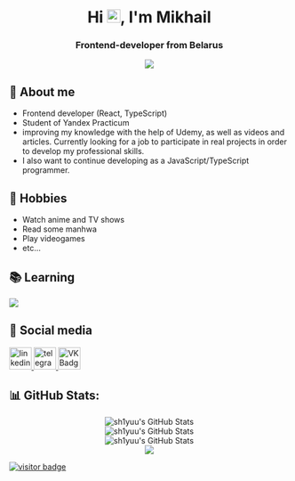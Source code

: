 
<h1 align="center">Hi <img src='https://qpluspicture.oss-cn-beijing.aliyuncs.com/6LjjQA/Hi.gif' alt='Hi' width="24"/>, I'm Mikhail</h1>
<h3 align="center">Frontend-developer from Belarus</h3>

<div align="center">
    <img src="https://i.pinimg.com/originals/a0/70/7d/a0707d977bccdce919e8a380ca92d139.gif">
</div>

## 💬 About me
- Frontend developer (React, TypeScript)
- Student of Yandex Practicum
- improving my knowledge with the help of Udemy, as well as videos and articles. Currently looking for a job to participate in real projects in order to develop my professional skills.
- I also want to continue developing as a JavaScript/TypeScript programmer.

## 📅 Hobbies
- Watch anime and TV shows
- Read some manhwa
- Play videogames
- etc...

## 📚 Learning
<p>
    <a href="https://skillicons.dev">
      <img src="https://skillicons.dev/icons?i=react,redux,js,ts,html,css,sass,webpack,babel,git,bash,postman,gulp,pug,figma,discord,vscode" />
    </a>
  </p>

## 📱 Social media
<div id="badges">
    <a href="https://www.linkedin.com/in/mikhail-shukanov-842243308/" target="_blank">
      <img src="https://cdn-icons-png.flaticon.com/512/2504/2504799.png" width="40" height="40" alt="linkedin" />
    </a>
    <a href="https://t.me/shizzzx" target="_blank">
      <img src="https://cdn-icons-png.flaticon.com/512/2111/2111646.png" width="40" height="40" alt="telegram group" />
    </a>
    <a href="https://www.instagram.com/etternall.forgotten/" target="_blank">
      <img src="https://cdn-icons-png.flaticon.com/512/3955/3955024.png" width="40" height="40" alt="VK Badge"/>
    </a>
  </div>

## 📊 GitHub Stats:
<div align="center">
    <img src="https://github-readme-streak-stats.herokuapp.com/?user=sh1yuu&theme=vue-dark&hide_border=true" alt="sh1yuu's GitHub Stats" /></br>
    <img src="https://github-readme-stats.vercel.app/api?username=sh1yuu&theme=vue-dark&show_icons=true&hide_border=true&count_private=true" alt="sh1yuu's GitHub Stats" /></br>
    <img src="https://github-readme-stats.vercel.app/api/top-langs/?username=sh1yuu&theme=vue-dark&show_icons=true&hide_border=true&layout=compact" alt="sh1yuu's GitHub Stats" />
</div>     

<div align="center">
    <img src="https://i.pinimg.com/originals/89/b2/2e/89b22ed50509f67e538bbfdd5f6b6dbe.gif">
</div>

[![visitor badge](https://visitcount.itsvg.in/api?id=sh1yuu&icon=0&color=0)](https://visitcount.itsvg.in)
